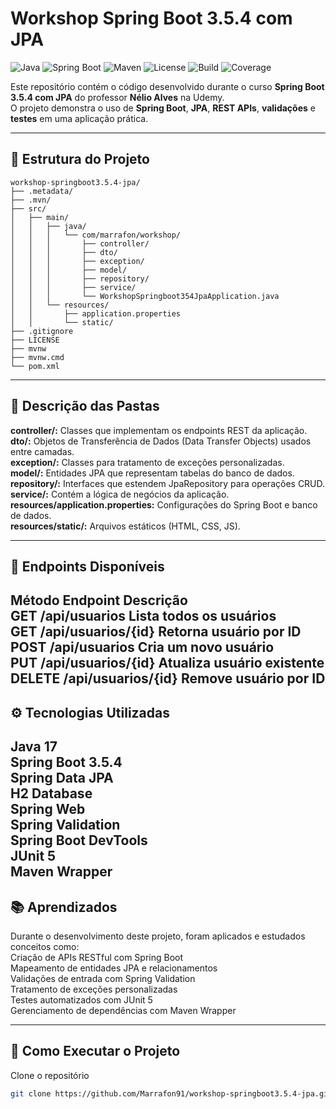 # Workshop Spring Boot 3.5.4 com JPA

![Java](https://img.shields.io/badge/Java-17-blue)
![Spring Boot](https://img.shields.io/badge/Spring%20Boot-3.5.4-brightgreen)
![Maven](https://img.shields.io/badge/Maven-Wrapper-orange)
![License](https://img.shields.io/badge/License-MIT-green)
![Build](https://img.shields.io/badge/Build-Passing-brightgreen)
![Coverage](https://img.shields.io/badge/Coverage-100%25-brightgreen)

Este repositório contém o código desenvolvido durante o curso **Spring Boot 3.5.4 com JPA** do professor **Nélio Alves** na Udemy.  
O projeto demonstra o uso de **Spring Boot**, **JPA**, **REST APIs**, **validações** e **testes** em uma aplicação prática.

---

## 📁 Estrutura do Projeto

```plaintext
workshop-springboot3.5.4-jpa/
├── .metadata/
├── .mvn/
├── src/
│   ├── main/
│   │   ├── java/
│   │   │   └── com/marrafon/workshop/
│   │   │       ├── controller/
│   │   │       ├── dto/
│   │   │       ├── exception/
│   │   │       ├── model/
│   │   │       ├── repository/
│   │   │       ├── service/
│   │   │       └── WorkshopSpringboot354JpaApplication.java
│   │   └── resources/
│   │       ├── application.properties
│   │       └── static/
├── .gitignore
├── LICENSE
├── mvnw
├── mvnw.cmd
└── pom.xml
```
---

## 📂 Descrição das Pastas  

**controller/:** Classes que implementam os endpoints REST da aplicação.  
**dto/:** Objetos de Transferência de Dados (Data Transfer Objects) usados entre camadas.   
**exception/:** Classes para tratamento de exceções personalizadas.  
**model/:** Entidades JPA que representam tabelas do banco de dados.  
**repository/:** Interfaces que estendem JpaRepository para operações CRUD.  
**service/:** Contém a lógica de negócios da aplicação.  
**resources/application.properties:** Configurações do Spring Boot e banco de dados.  
**resources/static/:** Arquivos estáticos (HTML, CSS, JS).  

---

## 📡 Endpoints Disponíveis  

**Método**	Endpoint	Descrição  
**GET**	/api/usuarios	Lista todos os usuários  
**GET**	/api/usuarios/{id}	Retorna usuário por ID  
**POST**	/api/usuarios	Cria um novo usuário  
**PUT**	/api/usuarios/{id}	Atualiza usuário existente  
**DELETE**	/api/usuarios/{id}	Remove usuário por ID  
---

## ⚙️ Tecnologias Utilizadas  
Java 17  
Spring Boot 3.5.4  
Spring Data JPA  
H2 Database  
Spring Web  
Spring Validation  
Spring Boot DevTools  
JUnit 5  
Maven Wrapper  
---

## 📚 **Aprendizados**  
Durante o desenvolvimento deste projeto, foram aplicados e estudados conceitos como:  
Criação de APIs RESTful com Spring Boot  
Mapeamento de entidades JPA e relacionamentos  
Validações de entrada com Spring Validation  
Tratamento de exceções personalizadas  
Testes automatizados com JUnit 5  
Gerenciamento de dependências com Maven Wrapper  

---

## 🚀 Como Executar o Projeto  
Clone o repositório  
``` bash  
git clone https://github.com/Marrafon91/workshop-springboot3.5.4-jpa.git
```


